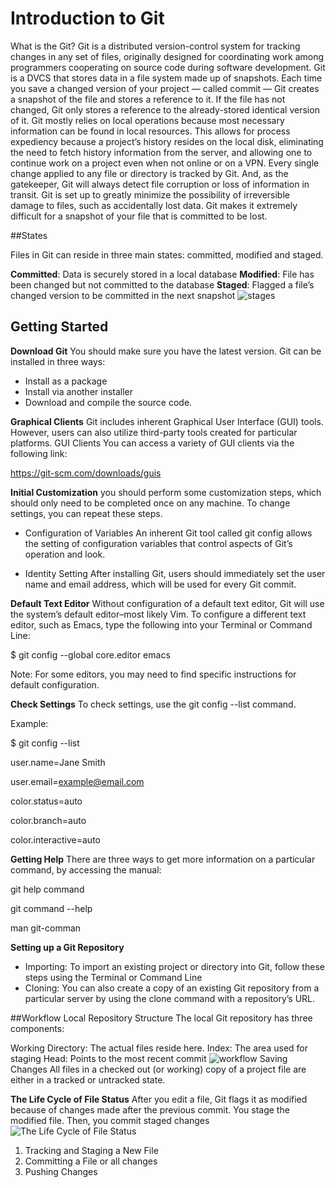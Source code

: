 # Introduction to Git
What is the Git?
Git is a distributed version-control system for tracking changes in any set of files, originally designed for coordinating work among programmers cooperating on source code during software development.
Git is a DVCS that stores data in a file system made up of snapshots. Each time you save a changed version of your project — called commit — Git creates a snapshot of the file and stores a reference to it. If the file has not changed, Git only stores a reference to the already-stored identical version of it. Git mostly relies on local operations because most necessary information can be found in local resources. This allows for process expediency because a project’s history resides on the local disk, eliminating the need to fetch history information from the server, and allowing one to continue work on a project even when not online or on a VPN.
Every single change applied to any file or directory is tracked by Git. And, as the gatekeeper, Git will always detect file corruption or loss of information in transit.
Git is set up to greatly minimize the possibility of irreversible damage to files, such as accidentally lost data. Git makes it extremely difficult for a snapshot of your file that is committed to be lost.

##States

Files in Git can reside in three main states: committed, modified and staged.

**Committed**: Data is securely stored in a local database
**Modified**: File has been changed but not committed to the database
**Staged**: Flagged a file’s changed version to be committed in the next snapshot
![stages]( https://blog.udemy.com/wp-content/uploads/2015/08/image066.png)

## Getting Started
**Download Git**
You should make sure you have the latest version.
Git can be installed in three ways:
* Install as a package
* Install via another installer
* Download and compile the source code.

**Graphical Clients**
Git includes inherent Graphical User Interface (GUI) tools. However, users can also utilize third-party tools created for particular platforms.
GUI Clients
You can access a variety of GUI clients via the following link:

https://git-scm.com/downloads/guis

**Initial Customization**
you should perform some customization steps, which should only need to be completed once on any machine. To change settings, you can repeat these steps.
* Configuration of Variables
An inherent Git tool called git config allows the setting of configuration variables that control aspects of Git’s operation and look.

* Identity Setting
After installing Git, users should immediately set the user name and email address, which will be used for every Git commit.

**Default Text Editor**
Without configuration of a default text editor, Git will use the system’s default editor–most likely Vim. To configure a different text editor, such as Emacs, type the following into your Terminal or Command Line:

$ git config --global core.editor emacs

Note: For some editors, you may need to find specific instructions for default configuration.

**Check Settings**
To check settings, use the git config --list command.

Example:

$ git config --list

user.name=Jane Smith

user.email=example@email.com

color.status=auto

color.branch=auto

color.interactive=auto


**Getting Help**
There are three ways to get more information on a particular command, by accessing the manual:

git help command

git command --help

man git-comman


**Setting up a Git Repository**
* Importing: To import an existing project or directory into Git, follow these steps using the Terminal or Command Line
* Cloning: You can also create a copy of an existing Git repository from a particular server by using the clone command with a repository’s URL.

##Workflow
Local Repository Structure
The local Git repository has three components:

Working Directory: The actual files reside here.
Index: The area used for staging
Head: Points to the most recent commit
![workflow]( https://blog.udemy.com/wp-content/uploads/2015/08/image036.png)
Saving Changes
All files in a checked out (or working) copy of a project file are either in a tracked or untracked state.

**The Life Cycle of File Status**
After you edit a file, Git flags it as modified because of changes made after the previous commit.
You stage the modified file.
Then, you commit staged changes
![ The Life Cycle of File Status]( https://blog.udemy.com/wp-content/uploads/2015/08/image006.png)
1. Tracking and Staging a New File
2. Committing a File or all changes
3. Pushing Changes

